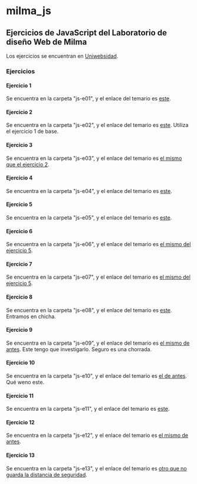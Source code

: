 # milma_js #

## Ejercicios de JavaScript del Laboratorio de diseño Web de Milma ##

Los ejercicios se encuentran en [Uniwebsidad](https://uniwebsidad.com/libros/javascript "Uniwebsidad").

### Ejercicios ###

#### Ejercicio 1 ####

Se encuentra en la carpeta "js-e01", y el enlace del temario es [este](https://uniwebsidad.com/libros/javascript/capitulo-2 "Uniwebsidad capítulo 2").

#### Ejercicio 2 ####

Se encuentra en la carpeta "js-e02", y el enlace del temario es [este](https://uniwebsidad.com/libros/javascript/capitulo-3/tipos-de-variables "Uniwebsidad capítulo 2/tipos-de-variables"). Utiliza el ejercicio 1 de base.

#### Ejercicio 3 ####

Se encuentra en la carpeta "js-e03", y el enlace del temario es [el mismo que el ejercicio 2](https://uniwebsidad.com/libros/javascript/capitulo-3/tipos-de-variables "Uniwebsidad capítulo 2/tipos-de-variables").

#### Ejercicio 4 ####

Se encuentra en la carpeta "js-e04", y el enlace del temario es [este](https://uniwebsidad.com/libros/javascript/capitulo-3/operadores "Uniwebsidad capítulo 3/operadores").

#### Ejercicio 5 ####

Se encuentra en la carpeta "js-e05", y el enlace del temario es [este](https://uniwebsidad.com/libros/javascript/capitulo-3/estructuras-de-control-de-flujo "Uniwebsidad capítulo 3/estructuras de control de flujo").

#### Ejercicio 6 ####

Se encuentra en la carpeta "js-e06", y el enlace del temario es [el mismo del ejercicio 5](https://uniwebsidad.com/libros/javascript/capitulo-3/estructuras-de-control-de-flujo "Uniwebsidad capítulo 3/estructuras de control de flujo").

#### Ejercicio 7 ####

Se encuentra en la carpeta "js-e07", y el enlace del temario es [el mismo del ejercicio 5](https://uniwebsidad.com/libros/javascript/capitulo-3/estructuras-de-control-de-flujo "Uniwebsidad capítulo 3/estructuras de control de flujo").

#### Ejercicio 8 ####

Se encuentra en la carpeta "js-e08", y el enlace del temario es [este](https://uniwebsidad.com/libros/javascript/capitulo-4/funciones "Uniwebsidad capítulo 4/funciones"). Entramos en chicha.

#### Ejercicio 9 ####

Se encuentra en la carpeta "js-e09", y el enlace del temario es [el mismo de antes](https://uniwebsidad.com/libros/javascript/capitulo-4/funciones "Uniwebsidad capítulo 4/funciones"). Este tengo que investigarlo. Seguro es una chorrada.

#### Ejercicio 10 ####

Se encuentra en la carpeta "js-e10", y el enlace del temario es [el de antes](https://uniwebsidad.com/libros/javascript/capitulo-4/funciones "Uniwebsidad capítulo 4/funciones"). Qué weno este.

#### Ejercicio 11 ####

Se encuentra en la carpeta "js-e11", y el enlace del temario es [este](https://uniwebsidad.com/libros/javascript/capitulo-5/ejercicios-sobre-dom "Uniwebsidad capítulo 5/DOM").

#### Ejercicio 12 ####

Se encuentra en la carpeta "js-e12", y el enlace del temario es [el mismo de antes](https://uniwebsidad.com/libros/javascript/capitulo-5/ejercicios-sobre-dom "Uniwebsidad capítulo 5/DOM").

#### Ejercicio 13 ####

Se encuentra en la carpeta "js-e13", y el enlace del temario es [otro que no guarda la distancia de seguridad](https://uniwebsidad.com/libros/javascript/capitulo-5/ejercicios-sobre-dom "Uniwebsidad capítulo 5/DOM").

